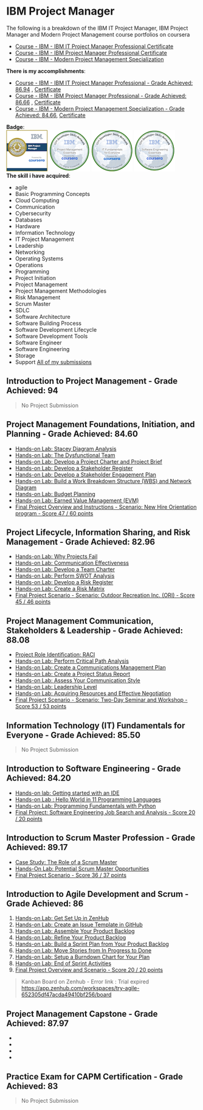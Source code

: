 # IBM Project Manager
The following is a breakdown of the IBM IT Project Manager, IBM Project Manager and Modern Project Management course portfolios on coursera
- [Course - IBM - IBM IT Project Manager Professional Certificate](https://www.coursera.org/professional-certificates/ibm-it-project-manager)
- [Course - IBM - IBM Project Manager Professional Certificate](https://www.coursera.org/professional-certificates/ibm-project-manager)
- [Course - IBM - Modern Project Management Specialization](https://www.coursera.org/specializations/skillup-edtech-modern-project-management)

**There is my accomplishments**:
- [Course - IBM - IBM IT Project Manager Professional - Grade Achieved: 86.94](https://www.coursera.org/account/accomplishments/professional-cert/LDR824ND2JGB) , [Certificate](https://drive.google.com/file/d/1yPhZsLoqpwlr8ZqEZvZGgy3oDhcj-AtB/view?usp=drive_link)
- [Course - IBM - IBM Project Manager Professional - Grade Achieved: 86.66](https://www.coursera.org/account/accomplishments/professional-cert/6HY96M5NWLVW) , [Certificate](https://drive.google.com/file/d/1iBYTRyJEuZjLyS5BvAtULqzulDD1kueL/view?usp=drive_link)
- [Course - IBM - Modern Project Management Specialization - Grade Achieved: 84.66](https://www.coursera.org/account/accomplishments/specialization/9FEWPQKXB5WY), [Certificate](https://drive.google.com/file/d/16y0x4cDidqOMfpraqhDpCE2ajDJoqMpM/view?usp=drive_link)

**Badge**:<br>
[![IBM Project Manager Professional Certificate](https://github.com/bad25/Coursera/blob/20743598b0c87838d21e0426b950c8f005db8d77/IBM%20Project%20Manager/Badge/ibm-project-manager-professional-certificate.png)](https://www.credly.com/badges/872d69bf-5e24-466b-8893-eafd7f9fe677/public_url) [![Project Management Essentials](https://github.com/bad25/Coursera/blob/20743598b0c87838d21e0426b950c8f005db8d77/IBM%20Project%20Manager/Badge/project-management-essentials.png)](https://www.credly.com/badges/28fbfb6c-a00d-4502-97c2-2c84be7b3fba/public_url) [![IT Fundamentals for Everyone](https://github.com/bad25/Coursera/blob/20743598b0c87838d21e0426b950c8f005db8d77/IBM%20Project%20Manager/Badge/it-fundamentals-for-everyone.png)](https://www.credly.com/badges/ca2a6619-fde4-40a0-bdb3-ce6c5543b62b/public_url) [![Software Engineering Essentials](https://github.com/bad25/Coursera/blob/887652e2e44e844da1a494a3299dbc98219c66dc/IBM%20Project%20Manager/Badge/software-engineering-essentials.png)](https://www.credly.com/badges/17c011cb-2183-43fe-8e2b-8ebd3efbe761/public_url) <br>
**The skill i have acquired**:
- agile
- Basic Programming Concepts
- Cloud Computing
- Communication
- Cybersecurity
- Databases
- Hardware
- Information Technology
- IT Project Management
- Leadership
- Networking
- Operating Systems
- Operations
- Programming
- Project Initiation
- Project Management
- Project Management Methodologies
- Risk Management
- Scrum Master
- SDLC
- Software Architecture
- Software Building Process
- Software Development Lifecycle
- Software Development Tools
- Software Engineer
- Software Engineering
- Storage
- Support
[All of my submissions](https://drive.google.com/drive/folders/1zkfHaZBduI2ZWtIxlwDeRgqmCOML-akQ?usp=drive_link)
## Introduction to Project Management - Grade Achieved: 94
> No Project Submission
## Project Management Foundations, Initiation, and Planning - Grade Achieved: 84.60
- [Hands-on Lab: Stacey Diagram Analysis](https://github.com/bad25/Coursera/)
- [Hands-on Lab: The Dysfunctional Team](https://github.com/bad25/Coursera/)
- [Hands-on Lab: Develop a Project Charter and Project Brief](https://github.com/bad25/Coursera/)
- [Hands-on Lab: Develop a Stakeholder Register](https://github.com/bad25/Coursera/)
- [Hands-on Lab: Develop a Stakeholder Engagement Plan](https://github.com/bad25/Coursera/)
- [Hands-on Lab: Build a Work Breakdown Structure (WBS) and Network Diagram](https://github.com/bad25/Coursera/)
- [Hands-on Lab: Budget Planning](https://github.com/bad25/Coursera/)
- [Hands-on Lab: Earned Value Management (EVM)](https://github.com/bad25/Coursera/)
- [Final Project Overview and Instructions - Scenario: New Hire Orientation program - Score 47 / 60 points](https://github.com/bad25/Coursera/)
## Project Lifecycle, Information Sharing, and Risk Management - Grade Achieved: 82.96
- [Hands-on Lab: Why Projects Fail](https://github.com/bad25/Coursera/)
- [Hands-on Lab: Communication Effectiveness](https://github.com/bad25/Coursera/)
- [Hands-on Lab: Develop a Team Charter](https://github.com/bad25/Coursera/)
- [Hands-on Lab: Perform SWOT Analysis](https://github.com/bad25/Coursera/)
- [Hands-on Lab: Develop a Risk Register](https://github.com/bad25/Coursera/)
- [Hands-on Lab: Create a Risk Matrix](https://github.com/bad25/Coursera/)
- [Final Project Scenario - Scenario: Outdoor Recreation Inc. (ORI) - Score 45 / 46 points](https://github.com/bad25/Coursera/)
## Project Management Communication, Stakeholders & Leadership - Grade Achieved: 88.08
- [Project Role Identification: RACI](https://github.com/bad25/Coursera/)
- [Hands-on Lab: Perform Critical Path Analysis](https://github.com/bad25/Coursera/)
- [Hands-on Lab: Create a Communications Management Plan](https://github.com/bad25/Coursera/)
- [Hands-on Lab: Create a Project Status Report](https://github.com/bad25/Coursera/)
- [Hands-on Lab: Assess Your Communication Style](https://github.com/bad25/Coursera/)
- [Hands-on Lab: Leadership Level](https://github.com/bad25/Coursera/)
- [Hands-on Lab: Acquiring Resources and Effective Negotiation](https://github.com/bad25/Coursera/)
- [Final Project Scenario - Scenario: Two-Day Seminar and Workshop - Score 53 / 53 points](https://github.com/bad25/Coursera/)
## Information Technology (IT) Fundamentals for Everyone - Grade Achieved: 85.50
> No Project Submission
## Introduction to Software Engineering - Grade Achieved: 84.20
- [Hands-on lab: Getting started with an IDE](https://github.com/bad25/Coursera/blob/main/IBM%20Project%20Manager/Introduction%20to%20Software%20Engineering/GettingstartedwithanIDE.md)
- [Hands-on Lab : Hello World in 11 Programming Languages](https://github.com/bad25/Coursera/blob/main/IBM%20Project%20Manager/Introduction%20to%20Software%20Engineering/HelloWorldin11ProgrammingLanguages.mdhttps://github.com/bad25/Coursera/)
- [Hands-on Lab: Programming Fundamentals with Python](https://github.com/bad25/Coursera/blob/main/IBM%20Project%20Manager/Introduction%20to%20Software%20Engineering/IBM-CS0151EN-SkillsNetwork_labs_Module_3_Lab_Programming_Fundamentals_with_Python_Programming_Fundamentals_With_Python_Notebook-20221208-1670457600.jupyterlite.ipynb)
- [Final Project: Software Engineering Job Search and Analysis - Score 20 / 20 points](https://github.com/bad25/Coursera/blob/main/IBM%20Project%20Manager/Introduction%20to%20Software%20Engineering/FinalProjectSoftwareEngineeringJobSearchandAnalysis.md)
## Introduction to Scrum Master Profession - Grade Achieved: 89.17
- [Case Study: The Role of a Scrum Master](https://github.com/bad25/Coursera/blob/main/IBM%20Project%20Manager/Introduction%20to%20Agile%20Development%20and%20Scrum/CaseStudyTheRoleofaScrumMaster.md)
- [Hands-On Lab: Potential Scrum Master Opportunities](https://github.com/bad25/Coursera/blob/main/IBM%20Project%20Manager/Introduction%20to%20Agile%20Development%20and%20Scrum/Hands-OnLabPotentialScrumMasterOpportunities.md)
- [Final Project Scenario - Score 36 / 37 points](https://github.com/bad25/Coursera/blob/main/IBM%20Project%20Manager/Introduction%20to%20Agile%20Development%20and%20Scrum/FinalProjectScenario.md)
## Introduction to Agile Development and Scrum - Grade Achieved: 86
1. [Hands-on Lab: Get Set Up in ZenHub](https://github.com/bad25/Coursera/blob/main/IBM%20Project%20Manager/Introduction%20to%20Agile%20Development%20and%20Scrum/GetSetUpinZenHub.md)
2. [Hands-on Lab: Create an Issue Template in GitHub](https://github.com/bad25/Coursera/blob/main/IBM%20Project%20Manager/Introduction%20to%20Agile%20Development%20and%20Scrum/CreateanissuetemplateinGitHub.md)
3. [Hands-on Lab: Assemble Your Product Backlog](https://github.com/bad25/Coursera/blob/main/IBM%20Project%20Manager/Introduction%20to%20Agile%20Development%20and%20Scrum/AssembleyourProductBacklog.md)
4. [Hands-on Lab: Refine Your Product Backlog](https://github.com/bad25/Coursera/blob/main/IBM%20Project%20Manager/Introduction%20to%20Agile%20Development%20and%20Scrum/RefineyourProductBacklog.md)
5. [Hands-on Lab: Build a Sprint Plan from Your Product Backlog](https://github.com/bad25/Coursera/blob/main/IBM%20Project%20Manager/Introduction%20to%20Agile%20Development%20and%20Scrum/BuildtheSprintPlanfromyourProductBacklog.md)
6. [Hands-on Lab: Move Stories from In Progress to Done](https://github.com/bad25/Coursera/blob/main/IBM%20Project%20Manager/Introduction%20to%20Agile%20Development%20and%20Scrum/MovestoriesfromInProgresstoDone.md)
7. [Hands-on Lab: Setup a Burndown Chart for Your Plan](https://github.com/bad25/Coursera/blob/main/IBM%20Project%20Manager/Introduction%20to%20Agile%20Development%20and%20Scrum/SetupaBurndownChartforYourPlan.md)
8. [Hands-on Lab: End of Sprint Activities](https://github.com/bad25/Coursera/blob/main/IBM%20Project%20Manager/Introduction%20to%20Agile%20Development%20and%20Scrum/EndofSprintActivities.md)
9. [Final Project Overview and Scenario - Score 20 / 20 points](https://github.com/bad25/Coursera/blob/main/IBM%20Project%20Manager/Introduction%20to%20Agile%20Development%20and%20Scrum/FinalProjectOverviewandScenario.md)
> Kanban Board on Zenhub - Error link : Trial expired
> https://app.zenhub.com/workspaces/try-agile-652305df47acda49410bf256/board
## Project Management Capstone - Grade Achieved: 87.97
- [](https://github.com/bad25/Coursera/)
- [](https://github.com/bad25/Coursera/)
- [](https://github.com/bad25/Coursera/)
- [](https://github.com/bad25/Coursera/)
## Practice Exam for CAPM Certification - Grade Achieved: 83
> No Project Submission
